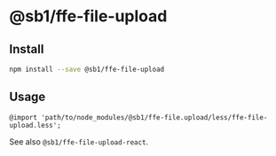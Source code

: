 # @sb1/ffe-file-upload

## Install

```bash
npm install --save @sb1/ffe-file-upload
```

## Usage

```less
@import 'path/to/node_modules/@sb1/ffe-file.upload/less/ffe-file-upload.less';
```

See also `@sb1/ffe-file-upload-react`.
